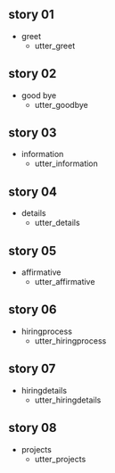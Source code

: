 ## story 01
* greet
    - utter_greet

## story 02
* good bye
    - utter_goodbye

## story 03
* information
    - utter_information

## story 04
* details
    - utter_details

## story 05
* affirmative
    - utter_affirmative

## story 06
* hiringprocess
    - utter_hiringprocess

## story 07
* hiringdetails
    - utter_hiringdetails

## story 08
* projects
    - utter_projects

